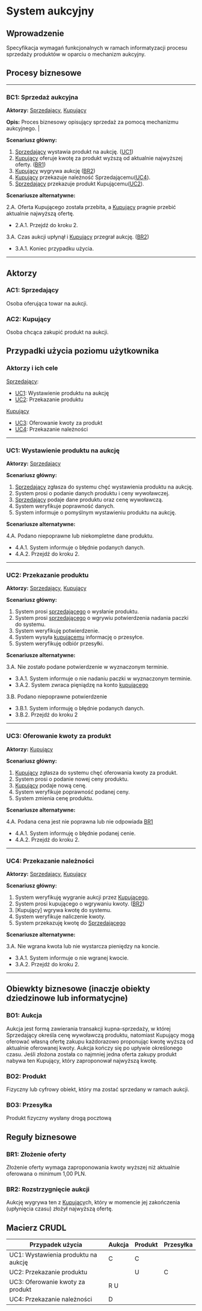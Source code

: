 # System aukcyjny

## Wprowadzenie

Specyfikacja wymagań funkcjonalnych w ramach informatyzacji procesu sprzedaży produktów w oparciu o mechanizm aukcyjny. 

## Procesy biznesowe

---
<a id="bc1"></a>
### BC1: Sprzedaż aukcyjna 

**Aktorzy:** [Sprzedający](#ac1), [Kupujący](#ac2)

**Opis:** Proces biznesowy opisujący sprzedaż za pomocą mechanizmu aukcyjnego. |

**Scenariusz główny:**
1. [Sprzedający](#ac1) wystawia produkt na aukcję. ([UC1](#uc1))
2. [Kupujący](#ac2) oferuje kwotę za produkt wyższą od aktualnie najwyższej oferty. ([BR1](#br1))
3. [Kupujący](#ac2) wygrywa aukcję ([BR2](#br2))
4. [Kupujący](#ac2) przekazuje należność Sprzedającemu([UC4](#uc4)).
5. [Sprzedający](#ac1) przekazuje produkt Kupującemu([UC2](#uc2)).

**Scenariusze alternatywne:** 

2.A. Oferta Kupującego została przebita, a [Kupujący](#ac2) pragnie przebić aktualnie najwyższą ofertę.
* 2.A.1. Przejdź do kroku 2.

3.A. Czas aukcji upłynął i [Kupujący](#ac2) przegrał aukcję. ([BR2](#br2))
* 3.A.1. Koniec przypadku użycia.

---

## Aktorzy

<a id="ac1"></a>
### AC1: Sprzedający

Osoba oferująca towar na aukcji.

<a id="ac2"></a>
### AC2: Kupujący

Osoba chcąca zakupić produkt na aukcji.


## Przypadki użycia poziomu użytkownika

### Aktorzy i ich cele

[Sprzedający](#ac1):
* [UC1](#uc1): Wystawienie produktu na aukcję
* [UC2](#uc2): Przekazanie produktu

[Kupujący](#ac2)
* [UC3](#uc3): Oferowanie kwoty za produkt
* [UC4](#uc4): Przekazanie należności

---
<a id="uc1"></a>
### UC1: Wystawienie produktu na aukcję

**Aktorzy:** [Sprzedający](#ac1)

**Scenariusz główny:**
1. [Sprzedający](#ac1) zgłasza do systemu chęć wystawienia produktu na aukcję.
2. System prosi o podanie danych produktu i ceny wywoławczej.
3. [Sprzedający](#ac1) podaje dane produktu oraz cenę wywoławczą. 
4. System weryfikuje poprawność danych.
5. System informuje o pomyślnym wystawieniu produktu na aukcję.

**Scenariusze alternatywne:** 

4.A. Podano niepoprawne lub niekompletne dane produktu.
* 4.A.1. System informuje o błędnie podanych danych.
* 4.A.2. Przejdź do kroku 2.

---

<a id="uc2"></a>
### UC2: Przekazanie produktu

**Aktorzy:** [Sprzedający](#ac1), [Kupujący](#ac2)

**Scenariusz główny:**
1. System prosi [sprzedającego](#ac1) o wysłanie produktu.
2. System prosi [sprzedającego](#ac1) o wgrywiu potwierdzenia nadania paczki do systemu.
3. System weryfikuję potwierdzenie.
4. System wysyła [kupującemu](#ac2) informację o przesyłce.
5. System weryfikuję odbiór przesyłki.


**Scenariusze alternatywne:** 

3.A. Nie zostało podane potwierdzenie w wyznaczonym terminie.
* 3.A.1. System informuje o nie nadaniu paczki w wyznaczonym terminie.
* 3.A.2. System zwraca pięniądzę na konto [kupującego](#ac2)

3.B. Podano niepoprawne potwierdzenie
* 3.B.1. System informuję o błędnie podanych danych.
* 3.B.2. Przejdź do kroku 2

---

<a id="uc3"></a>
### UC3: Oferowanie kwoty za produkt
**Aktorzy:** [Kupujący](#ac2)

**Scenariusz główny:**
1. [Kupujący](#ac2) zgłasza do systemu chęć oferowania kwoty za produkt.
2. System prosi o podanie nowej ceny produktu.
3. [Kupujący](#ac2) podaje nową cenę.
4. System weryfikuje poprawność podanej ceny.
5. System zmienia cenę produktu.

**Scenariusze alternatywne:** 

4.A. Podana cena jest nie poprawna lub nie odpowiada [BR1](#br1)
* 4.A.1. System informuję o błędnie podanej cenie.
* 4.A.2. Przejdź do kroku 2.  

---

<a id="uc4"></a>
### UC4: Przekazanie należności

**Aktorzy:** [Sprzedający](#ac1), [Kupujący](#ac2)

**Scenariusz główny:**
1. System weryfikuję wygranie aukcji przez [Kupującego](#ac2). 
2. System prosi kupującego o wgrywaniu kwoty. ([BR2](#br2))
3. [Kupujący] wgrywa kwotę do systemu.
4. System weryfikuje naliczenie kwoty.
5. System przekazuję kwotę do [Sprzedającego](#ac1)

**Scenariusze alternatywne:** 

3.A. Nie wgrana kwota lub nie wystarcza pieniędzy na koncie.
* 3.A.1. System informuje o nie wgranej kwocie.
* 3.A.2. Przejdź do kroku 2.


---

## Obiewkty biznesowe (inaczje obiekty dziedzinowe lub informatycjne)

### BO1: Aukcja

Aukcja jest formą zawierania transakcji kupna-sprzedaży, w której Sprzedający określa cenę wywoławczą produktu, natomiast Kupujący mogą oferować własną ofertę zakupu każdorazowo proponując kwotę wyższą od aktualnie oferowanej kwoty. Aukcja kończy się po upływie określonego czasu. Jeśli złożona została co najmniej jedna oferta zakupy produkt nabywa ten Kupujący, który zaproponował najwyższą kwotę. 

### BO2: Produkt

Fizyczny lub cyfrowy obiekt, który ma zostać sprzedany w ramach aukcji.

### BO3: Przesyłka

Produkt fizyczny wysłany drogą pocztową

## Reguły biznesowe

<a id="br1"></a>
### BR1: Złożenie oferty

Złożenie oferty wymaga zaproponowania kwoty wyższej niż aktualnie oferowana o minimum 1,00 PLN.


<a id="br2"></a>
### BR2: Rozstrzygnięcie aukcji

Aukcję wygrywa ten z [Kupujący](#ac2)ch, który w momencie jej zakończenia (upłynięcia czasu) złożył najwyższą ofertę.

## Macierz CRUDL


| Przypadek użycia                                  | Aukcja | Produkt | Przesyłka |
| ------------------------------------------------- | ------ | ------- | --- |
| UC1: Wystawienia produktu na aukcję               |    C   |    C    |  |
| UC2: Przekazanie produktu                                            |     |  U    | C |
| UC3: Oferowanie kwoty za produkt                                             | R U    |     |  |
| UC4: Przekazanie należności                       |D|||

